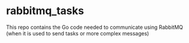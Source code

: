 # rabbitmq_tasks
This repo contains the Go code needed to communicate using RabbitMQ (when it is used to send tasks or more complex messages)
